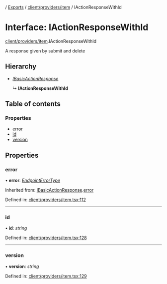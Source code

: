 [](../README.md) / [Exports](../modules.md) / [client/providers/item](../modules/client_providers_item.md) / IActionResponseWithId

# Interface: IActionResponseWithId

[client/providers/item](../modules/client_providers_item.md).IActionResponseWithId

A response given by submit and delete

## Hierarchy

* [*IBasicActionResponse*](client_providers_item.ibasicactionresponse.md)

  ↳ **IActionResponseWithId**

## Table of contents

### Properties

- [error](client_providers_item.iactionresponsewithid.md#error)
- [id](client_providers_item.iactionresponsewithid.md#id)
- [version](client_providers_item.iactionresponsewithid.md#version)

## Properties

### error

• **error**: [*EndpointErrorType*](../modules/base_errors.md#endpointerrortype)

Inherited from: [IBasicActionResponse](client_providers_item.ibasicactionresponse.md).[error](client_providers_item.ibasicactionresponse.md#error)

Defined in: [client/providers/item.tsx:112](https://github.com/onzag/itemize/blob/3efa2a4a/client/providers/item.tsx#L112)

___

### id

• **id**: *string*

Defined in: [client/providers/item.tsx:128](https://github.com/onzag/itemize/blob/3efa2a4a/client/providers/item.tsx#L128)

___

### version

• **version**: *string*

Defined in: [client/providers/item.tsx:129](https://github.com/onzag/itemize/blob/3efa2a4a/client/providers/item.tsx#L129)
